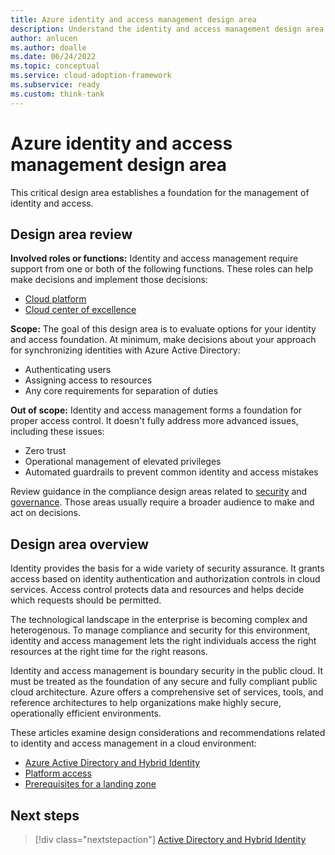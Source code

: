 ```yaml
---
title: Azure identity and access management design area
description: Understand the identity and access management design area as part of the Azure landing zone design areas.
author: anlucen
ms.author: doalle
ms.date: 06/24/2022
ms.topic: conceptual
ms.service: cloud-adoption-framework
ms.subservice: ready
ms.custom: think-tank
---
```


# Azure identity and access management design area

This critical design area establishes a foundation for the management of identity and access.

## Design area review

**Involved roles or functions:** Identity and access management require support from one or both of the following functions. These roles can help make decisions and implement those decisions:

- [Cloud platform](../../../organize/cloud-platform.md)
- [Cloud center of excellence](../../../organize/cloud-center-of-excellence.md)

**Scope:** The goal of this design area is to evaluate options for your identity and access foundation. At minimum, make decisions about your approach for synchronizing identities with Azure Active Directory:

- Authenticating users
- Assigning access to resources
- Any core requirements for separation of duties

**Out of scope:** Identity and access management forms a foundation for proper access control. It doesn't fully address more advanced issues, including these issues:

- Zero trust
- Operational management of elevated privileges
- Automated guardrails to prevent common identity and access mistakes

Review guidance in the compliance design areas related to [security](./security.md) and [governance](./governance.md). Those areas usually require a broader audience to make and act on decisions.

## Design area overview

Identity provides the basis for a wide variety of security assurance. It grants access based on identity authentication and authorization controls in cloud services. Access control protects data and resources and helps decide which requests should be permitted.

The technological landscape in the enterprise is becoming complex and heterogenous. To manage compliance and security for this environment, identity and access management lets the right individuals access the right resources at the right time for the right reasons.

Identity and access management is boundary security in the public cloud. It must be treated as the foundation of any secure and fully compliant public cloud architecture. Azure offers a comprehensive set of services, tools, and reference architectures to help organizations make highly secure, operationally efficient environments.

These articles examine design considerations and recommendations related to identity and access management in a cloud environment:

- [Azure Active Directory and Hybrid Identity](identity-access-active-directory-hybrid-identity.md)
- [Platform access](identity-access-platform-access.md)
- [Prerequisites for a landing zone](identity-access-landing-zones.md)

## Next steps

> [!div class="nextstepaction"]
> [Active Directory and Hybrid Identity](identity-access-active-directory-hybrid-identity.md)
